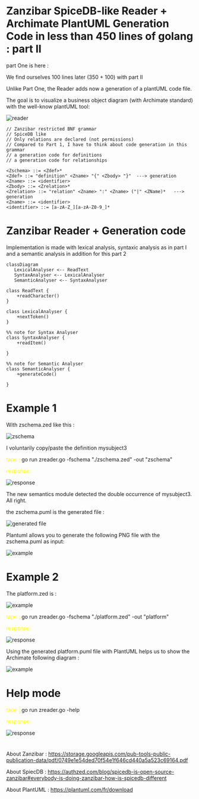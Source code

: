 # Zanzibar SpiceDB-like Reader +  Archimate PlantUML Generation Code  in less than 450 lines of golang : part II

part One is here :

We find ourselves 100 lines later (350 + 100) with part II

Unlike Part One, the Reader adds now a generation of a plantUML code file.

The goal is to visualize a business object diagram  (with Archimate standard) with the well-know plantUML tool:

![reader](images/zedTopng.png)


```
// Zanzibar restricted BNF grammar
// SpiceDB like
// Only relations are declared (not permissions)
// Compared to Part 1, I have to think about code generation in this grammar
// a generation code for definitions
// a generation code for relationships

<Zschema> ::= <Zdef>*
<Zdef> ::= "definition" <Zname> "{" <Zbody> "}"  ---> generation
<Zname> ::= <identifier>
<Zbody> ::= <Zrelation>*
<Zrelation> ::= "relation" <Zname> ":" <Zname> ("|" <ZName)*   ---> generation 
<Zname> ::= <identifier>
<identifier> ::= [a-zA-Z_][a-zA-Z0-9_]*

```

# Zanzibar Reader + Generation code

Implementation is made with lexical analysis, syntaxic analysis as in part I and a semantic analysis in addition for this part 2 

```mermaid
classDiagram
   LexicalAnalyser <-- ReadText
   SyntaxAnalyser <-- LexicalAnalyser
   SemanticAnalyser <-- SyntaxAnalyser
   
class ReadText {
    +readCharacter()
}

class LexicalAnalyser {
    +nextToken()
}

%% note for Syntax Analyser
class SyntaxAnalyser {
    +readItem()
    
}

%% note for Semantic Analyser
class SemanticAnalyser {
    +generateCode()
    
}

```

# Example 1

With zschema.zed like this :

![zschema](images/zschema1.png)

I voluntarily copy/paste the definition mysubject3

<span style="color:yellow">tape :</span> go run zreader.go -fschema "./zschema.zed" -out "zschema"

<span style="color:yellow">response: </span>

![response](images/resp1.png)

The new semantics module detected the double occurrence of mysubject3. All right.

the zschema.puml is the generated file :

![generated file ](images/zschemaPlantUml.png)

Plantuml allows you to generate the following PNG file with the zschema.puml as input:

![example](images/zschema.png)

# Example 2

The platform.zed is :

![example](images/platformzschema.png)

<span style="color:yellow">tape :</span> go run  zreader.go -fschema "./platform.zed" -out "platform"

<span style="color:yellow">response:</span>

![response](images/resp2.png)

Using the generated platform.puml file with PlantUML helps us to show the Archimate following diagram :

![example](images/platform.png)

# Help mode

<span style="color:yellow">tape :</span> go run zreader.go -help

<span style="color:yellow">response:</span>

![response](images/helpResponse.png)


#

About Zanzibar : https://storage.googleapis.com/pub-tools-public-publication-data/pdf/0749e1e54ded70f54e1f646cd440a5a523c69164.pdf

About SpiecDB : https://authzed.com/blog/spicedb-is-open-source-zanzibar#everybody-is-doing-zanzibar-how-is-spicedb-different

About PlantUML : https://plantuml.com/fr/download
